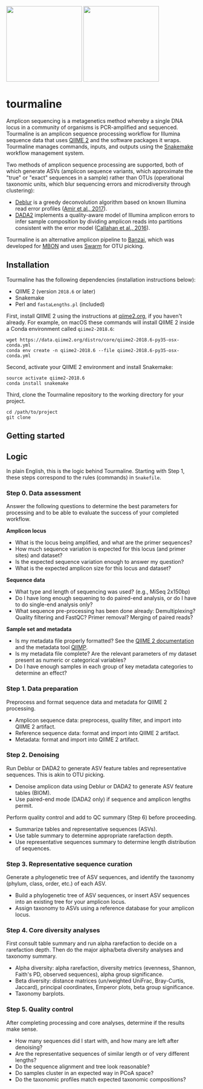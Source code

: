 <img src="https://upload.wikimedia.org/wikipedia/commons/0/00/Tourmaline-121240.jpg" height=200> <img src="http://melissabessmonroe.com/wp-content/uploads/2014/03/20140303_TourmalineSurfPark128.jpg" height=200>

<!--[![Build Status](https://travis-ci.org/cuttlefishh/tourmaline.svg?branch=master)](https://travis-ci.org/cuttlefishh/tourmaline)

See https://docs.travis-ci.com/user/getting-started/ and https://github.com/biocore/oecophylla/blob/master/.travis.yml for setting up Travis.-->

# tourmaline

Amplicon sequencing is a metagenetics method whereby a single DNA locus in a community of organisms is PCR-amplified and sequenced. Tourmaline is an amplicon sequence processing workflow for Illumina sequence data that uses [QIIME 2](https://qiime2.org) and the software packages it wraps. Tourmaline manages commands, inputs, and outputs using the [Snakemake](https://snakemake.readthedocs.io/en/stable/) workflow management system.

Two methods of amplicon sequence processing are supported, both of which generate ASVs (amplicon sequence variants, which approximate the "true" or "exact" sequences in a sample) rather than OTUs (operational taxonomic units, which blur sequencing errors and microdiversity through clustering):

* [Deblur](https://github.com/biocore/deblur) is a greedy deconvolution algorithm based on known Illumina read error profiles ([Amir et al., 2017](https://doi.org/10.1128/mSystems.00191-16)).
* [DADA2](https://github.com/benjjneb/dada2) implements a quality-aware model of Illumina amplicon errors to infer sample composition by dividing amplicon reads into partitions consistent with the error model ([Callahan et al., 2016](https://doi.org/10.1038/nmeth.3869)).

Tourmaline is an alternative amplicon pipeline to [Banzai](https://github.com/jimmyodonnell/banzai), which was developed for [MBON](https://github.com/marinebon/MBON) and uses [Swarm](https://github.com/torognes/swarm) for OTU picking.

## Installation

Tourmaline has the following dependencies (installation instructions below):

* QIIME 2 (version `2018.6` or later)
* Snakemake
* Perl and `fastaLengths.pl` (included)

First, install QIIME 2 using the instructions at [qiime2.org](https://docs.qiime2.org/2018.6/install/native/), if you haven't already. For example, on macOS these commands will install QIIME 2 inside a Conda environment called `qiime2-2018.6`:

```
wget https://data.qiime2.org/distro/core/qiime2-2018.6-py35-osx-conda.yml
conda env create -n qiime2-2018.6 --file qiime2-2018.6-py35-osx-conda.yml
```

Second, activate your QIIME 2 environment and install Snakemake:

```
source activate qiime2-2018.6
conda install snakemake
```

Third, clone the Tourmaline repository to the working directory for your project.

```
cd /path/to/project
git clone 
```

## Getting started

## Logic

In plain English, this is the logic behind Tourmaline. Starting with Step 1, these steps correspond to the rules (commands) in `Snakefile`.

### Step 0. Data assessment

Answer the following questions to determine the best parameters for processing and to be able to evaluate the success of your completed workflow.

**Amplicon locus**

* What is the locus being amplified, and what are the primer sequences?
* How much sequence variation is expected for this locus (and primer sites) and dataset?
* Is the expected sequence variation enough to answer my question?
* What is the expected amplicon size for this locus and dataset?

**Sequence data**

* What type and length of sequencing was used? (e.g., MiSeq 2x150bp)
* Do I have long enough sequening to do paired-end analysis, or do I have to do single-end analysis only?
* What sequence pre-processing has been done already: Demultiplexing? Quality filtering and FastQC? Primer removal? Merging of paired reads?

**Sample set and metadata**

* Is my metadata file properly formatted? See the [QIIME 2 documentation](https://docs.qiime2.org/2018.6/tutorials/metadata/) and the metadata tool [QIIMP](https://qiita.ucsd.edu/iframe/?iframe=qiimp).
* Is my metadata file complete? Are the relevant parameters of my dataset present as numeric or categorical variables?
* Do I have enough samples in each group of key metadata categories to determine an effect?

### Step 1. Data preparation

Preprocess and format sequence data and metadata for QIIME 2 processing.

* Amplicon sequence data: preprocess, quality filter, and import into QIIME 2 artifact.
* Reference sequence data: format and import into QIIME 2 artifact.
* Metadata: format and import into QIIME 2 artifact.

### Step 2. Denoising

Run Deblur or DADA2 to generate ASV feature tables and representative sequences. This is akin to OTU picking.

* Denoise amplicon data using Deblur or DADA2 to generate ASV feature tables (BIOM).
* Use paired-end mode (DADA2 only) if sequence and amplicon lengths permit.

Perform quality control and add to QC summary (Step 6) before proceeding.

* Summarize tables and representative sequences (ASVs).
* Use table summary to determine appropriate rarefaction depth.
* Use representative sequences summary to determine length distribution of sequences.

### Step 3. Representative sequence curation

Generate a phylogenetic tree of ASV sequences, and identify the taxonomy (phylum, class, order, etc.) of each ASV.

* Build a phylogenetic tree of ASV sequences, or insert ASV sequences into an existing tree for your amplicon locus.
* Assign taxonomy to ASVs using a reference database for your amplicon locus.

### Step 4. Core diversity analyses

First consult table summary and run alpha rarefaction to decide on a rarefaction depth. Then do the major alpha/beta diversity analyses and taxonomy summary.

* Alpha diversity: alpha rarefaction, diversity metrics (evenness, Shannon, Faith's PD, observed sequences), alpha group significance.
* Beta diversity: distance matrices (un/weighted UniFrac, Bray-Curtis, Jaccard), principal coordinates, Emperor plots, beta group significance.
* Taxonomy barplots.

### Step 5. Quality control

After completing processing and core analyses, determine if the results make sense.

* How many sequences did I start with, and how many are left after denoising?
* Are the representative sequences of similar length or of very different lengths?
* Do the sequence alignment and tree look reasonable?
* Do samples cluster in an expected way in PCoA space?
* Do the taxonomic profiles match expected taxonomic compositions?
